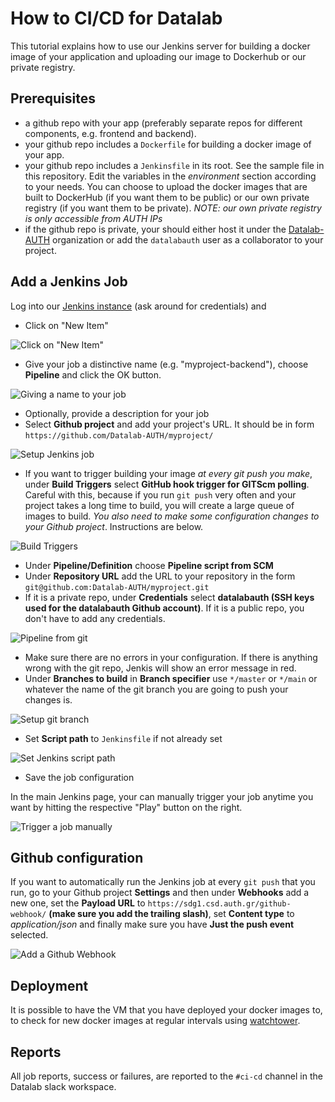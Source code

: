 # How to CI/CD for Datalab

This tutorial explains how to use our Jenkins server for building a
docker image of your application and uploading our image to Dockerhub or
our private registry.

## Prerequisites

* a github repo with your app (preferably separate repos for different
  components, e.g. frontend and backend).
* your github repo includes a `Dockerfile` for building a docker image of your
  app.
* your github repo includes a `Jenkinsfile` in its root. See the sample file
  in this repository. Edit the variables in the *environment* section
  according to your needs. You can choose to upload the docker images that
  are built to DockerHub (if you want them to be public) or our own private
  registry (if you want them to be private).
  *NOTE: our own private registry is only accessible from AUTH IPs*
* if the github repo is private, your should either host it under the
  [Datalab-AUTH](https://github.com/orgs/Datalab-AUTH) organization or
  add the `datalabauth` user as a collaborator to your project.

## Add a Jenkins Job

Log into our [Jenkins instance](https://sdg1.csd.auth.gr/)
(ask around for credentials) and

* Click on "New Item"

![Click on "New Item"](img/new_item.png)

* Give your job a distinctive name (e.g. "myproject-backend"), choose
  **Pipeline** and click the OK button.

![Giving a name to your job](img/job_name.png)

* Optionally, provide a description for your job
* Select **Github project** and add your project's URL. It should be in
  form `https://github.com/Datalab-AUTH/myproject/`

![Setup Jenkins job](img/github_project.png)

* If you want to trigger building your image *at every git push you make*,
  under **Build Triggers** select
  **GitHub hook trigger for GITScm polling**. Careful with this, because
  if you run `git push` very often and your project takes a long time to
  build, you will create a large queue of images to build.
  *You also need to make some configuration changes to your Github project*.
  Instructions are below.

![Build Triggers](img/build_triggers.png)

* Under **Pipeline/Definition** choose **Pipeline script from SCM**
* Under **Repository URL** add the URL to your repository in the form
  `git@github.com:Datalab-AUTH/myproject.git`
* If it is a private repo, under **Credentials** select
  **datalabauth (SSH keys used for the datalabauth Github account)**.
  If it is a public repo, you don't have to add any credentials.

![Pipeline from git](img/pipeline_from_git.png)

* Make sure there are no errors in your configuration. If there is
  anything wrong with the git repo, Jenkis will show an error message in
  red.
* Under **Branches to build** in **Branch specifier** use `*/master` or
  `*/main` or whatever the name of the git branch you are going to push
  your changes is.

![Setup git branch](img/branch.png)

* Set **Script path** to `Jenkinsfile` if not already set

![Set Jenkins script path](img/script_path.png)

* Save the job configuration

In the main Jenkins page, your can manually trigger your job anytime you
want by hitting the respective "Play" button on the right.

![Trigger a job manually](img/play.png)

## Github configuration

If you want to automatically run the Jenkins job at every `git push`
that you run, go to your Github project **Settings** and then under
**Webhooks** add a new one, set the **Payload URL** to
`https://sdg1.csd.auth.gr/github-webhook/`
**(make sure you add the trailing slash)**,
set **Content type** to *application/json* and finally make sure you
have **Just the push event** selected.

![Add a Github Webhook](img/webhook.png)

## Deployment

It is possible to have the VM that you have deployed your docker images
to, to check for new docker images at regular intervals using
[watchtower](https://containrrr.dev/watchtower/).

## Reports

All job reports, success or failures, are reported to the `#ci-cd`
channel in the Datalab slack workspace.

